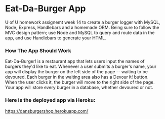 # Eat-Da-Burger App
U of U homework assignemt week 14 to create a burger logger with MySQL, Node, Express, Handlebars and a homemade ORM. Being sure to follow the MVC design pattern; use Node and MySQL to query and route data in the app, and use Handlebars to generate your HTML.




### How The App Should Work
Eat-Da-Burger! is a restaurant app that lets users input the names of burgers they'd like to eat.
Whenever a user submits a burger's name, your app will display the burger on the left side of the page -- waiting to be devoured.
Each burger in the waiting area also has a Devour it! button. When the user clicks it, the burger will move to the right side of the page.
Your app will store every burger in a database, whether devoured or not.

### Here is the deployed app via Heroku:

https://dansburgershop.herokuapp.com/